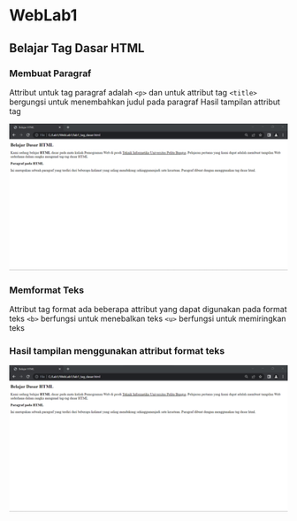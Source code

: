 # WebLab1
## Belajar Tag Dasar HTML

### Membuat Paragraf
Attribut untuk tag paragraf adalah `<p>` dan untuk attribut tag `<title>` bergungsi untuk menembahkan judul pada paragraf
Hasil tampilan attribut tag

![Gambar 1](Screenshoot/output2.png)

### Memformat Teks
Attribut tag format ada beberapa attribut yang dapat digunakan pada format teks
`<b>` berfungsi untuk menebalkan teks `<u>` berfungsi untuk memiringkan teks
### Hasil tampilan menggunakan attribut format teks

![Gambar 2](Screenshoot/output2.png)

